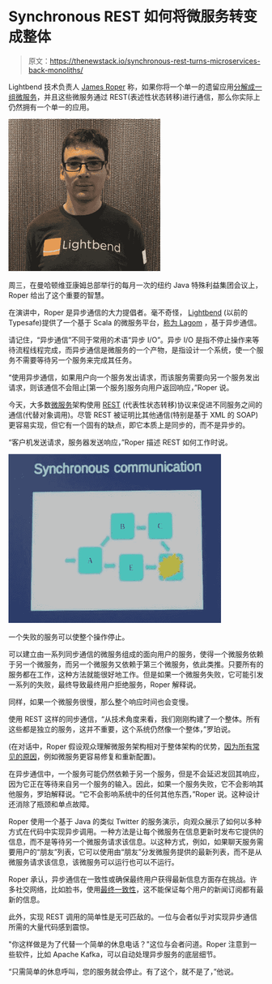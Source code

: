 # Synchronous REST 如何将微服务转变成整体

> 原文：<https://thenewstack.io/synchronous-rest-turns-microservices-back-monoliths/>

Lightbend 技术负责人 [James Roper](https://twitter.com/jroper?ref_src=twsrc%5Egoogle%7Ctwcamp%5Eserp%7Ctwgr%5Eauthor) 称，如果你将一个单一的遗留应用[分解成一组微服务](https://thenewstack.io/from-monolith-to-microservices/)，并且这些微服务通过 REST(表述性状态转移)进行通信，那么你实际上仍然拥有一个单一的应用。

![James_Roper-Lightbend](img/2633e570249bb8f7d2988557e81b8b53.png)

周三，在曼哈顿维亚康姆总部举行的每月一次的纽约 Java 特殊利益集团会议上，Roper 给出了这个重要的智慧。

在演讲中，Roper 是异步通信的大力提倡者。毫不奇怪， [Lightbend](http://www.lightbend.com) (以前的 Typesafe)提供了一个基于 Scala 的微服务平台，[称为 Lagom](https://thenewstack.io/lightbends-lagom-offers-microservice-framework-java-developers/) ，基于异步通信。

请记住，“异步通信”不同于常用的术语“异步 I/O”。异步 I/O 是指不停止操作来等待流程线程完成，而异步通信是微服务的一个产物，是指设计一个系统，使一个服务不需要等待另一个服务来完成其任务。

“使用异步通信，如果用户向一个服务发出请求，而该服务需要向另一个服务发出请求，则该通信不会阻止[第一个服务]服务向用户返回响应，”Roper 说。

今天，大多数[微服务](https://thenewstack.io/microservices-changed-matter/)架构使用 [REST](https://thenewstack.io/make-a-restful-json-api-go/) (代表性状态转移)协议来促进不同服务之间的通信(代替对象调用)。尽管 REST 被证明比其他通信(特别是基于 XML 的 SOAP)更容易实现，但它有一个固有的缺点，即它本质上是同步的，而不是异步的。

“客户机发送请求，服务器发送响应，”Roper 描述 REST 如何工作时说。

![IMG_2421](img/0754cddaed0fdec59fdfed0c1360f698.png)

一个失败的服务可以使整个操作停止。

可以建立由一系列同步通信的微服务组成的面向用户的服务，使得一个微服务依赖于另一个微服务，而另一个微服务又依赖于第三个微服务，依此类推。只要所有的服务都在工作，这种方法就能很好地工作。但是如果一个微服务失败，它可能引发一系列的失败，最终导致最终用户拒绝服务，Roper 解释说。

同样，如果一个微服务很慢，那么整个响应时间也会变慢。

使用 REST 这样的同步通信，“从技术角度来看，我们刚刚构建了一个整体。所有这些都是独立的服务，这并不重要，这个系统仍然像一个整体，”罗珀说。

(在对话中，Roper 假设观众理解微服务架构相对于整体架构的优势，[因为所有常见的原因](https://thenewstack.io/containers-microservices-work-together-enable-agility/)，例如微服务更容易修复和重新配置)。

在异步通信中，一个服务可能仍然依赖于另一个服务，但是不会延迟发回其响应，因为它正在等待来自另一个服务的输入。因此，如果一个服务失败，它不会影响其他服务，罗珀解释说。“它不会影响系统中的任何其他东西，”Roper 说。这种设计还消除了瓶颈和单点故障。

Roper 使用一个基于 Java 的类似 Twitter 的服务演示，向观众展示了如何以多种方式在代码中实现异步调用。一种方法是让每个微服务在信息更新时发布它提供的信息，而不是等待另一个微服务请求该信息。以这种方式，例如，如果聊天服务需要用户的“朋友”列表，它可以使用由“朋友”分发微服务提供的最新列表，而不是从微服务请求该信息，该微服务可以运行也可以不运行。

Roper 承认，异步通信在一致性或确保最终用户获得最新信息方面存在挑战。许多社交网络，比如脸书，使用[最终一致性](https://cloud.google.com/datastore/docs/articles/balancing-strong-and-eventual-consistency-with-google-cloud-datastore/)，这不能保证每个用户的新闻订阅都有最新的信息。

此外，实现 REST 调用的简单性是无可匹敌的。一位与会者似乎对实现异步通信所需的大量代码感到震惊。

"你这样做是为了代替一个简单的休息电话？"这位与会者问道。Roper 注意到一些软件，比如 Apache Kafka，可以自动处理异步服务的底层细节。

“只需简单的休息呼叫，您的服务就会停止。有了这个，就不是了，”他说。

<svg xmlns:xlink="http://www.w3.org/1999/xlink" viewBox="0 0 68 31" version="1.1"><title>Group</title> <desc>Created with Sketch.</desc></svg>